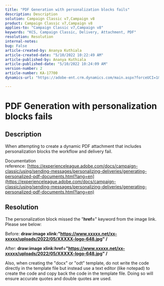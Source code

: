 ```yaml
---
title: "PDF Generation with personalization blocks fails"
description: Description
solution: Campaign Classic v7,Campaign v8
product: Campaign Classic v7,Campaign v8
applies-to: "Campaign Classic v7,Campaign v8"
keywords: "KCS, Campaign Classic, Delivery, Attachment, PDF"
resolution: Resolution
internal-notes: 
bug: False
article-created-by: Ananya Kuthiala
article-created-date: "5/10/2022 10:22:49 AM"
article-published-by: Ananya Kuthiala
article-published-date: "5/10/2022 10:24:09 AM"
version-number: 2
article-number: KA-17700
dynamics-url: "https://adobe-ent.crm.dynamics.com/main.aspx?forceUCI=1&pagetype=entityrecord&etn=knowledgearticle&id=093ce123-4bd0-ec11-a7b5-0022480a8e40"

---
```

# PDF Generation with personalization blocks fails

## Description


When attempting to create a dynamic PDF attachment that includes personalization blocks the workflow and delivery fail.

Documentation reference: [https://experienceleague.adobe.com/docs/campaign-classic/using/sending-messages/personalizing-deliveries/generating-personalized-pdf-documents.html?lang=en](https://experienceleague.adobe.com/docs/campaign-classic/using/sending-messages/personalizing-deliveries/generating-personalized-pdf-documents.html?lang=en)


## Resolution


The personalization block missed the "<b>href=</b>" keyword from the image link. Please see below:

Before:
<b>draw:image xlink:"https://www.xxxxx.net/xx-xxxxx/uploads/2022/05/XXXXX-logo-648.jpg" /</b>

After:
<b>draw:image xlink:href="https://www.xxxxx.net/xx-xxxxx/uploads/2022/05/XXXXX-logo-648.jpg" /</b>

Also, when creating the "docx" or "odt" template, do not write the code directly in the template file but instead use a text editor (like notepad) to create the code and copy back the code in the template file. Doing so will ensure accurate quotes and double quotes are used.
